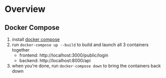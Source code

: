 # Overview

## Docker Compose

1. install [docker compose](https://docs.docker.com/compose/install/)
2. run `docker-compose up --build` to build and launch all 3 containers together
   - frontend: http://localhost:3000/public/login
   - backend:  http://localhost:8000/api
3. when you're done, run `docker-compose down` to bring the containers back down
